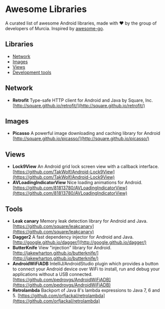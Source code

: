 # Awesome Libraries
A curated list of awesome Android libraries, made with :heart: by the group of developers of Murcia. Inspired by [awesome-go](https://github.com/avelino/awesome-go).

## Libraries
* [Network](#network)
* [Images](#images)
* [Views](#views)
* [Development tools](#tools)

## Network
* **Retrofit** Type-safe HTTP client for Android and Java by Square, Inc. [http://square.github.io/retrofit/](http://square.github.io/retrofit/)

## Images
* **Picasso** A powerful image downloading and caching library for Android [http://square.github.io/picasso/](http://square.github.io/picasso/)

## Views
* **Lock9View** An Android grid lock screen view with a callback interface. [https://github.com/TakWolf/Android-Lock9View](https://github.com/TakWolf/Android-Lock9View)
* **AVLoadingIndicatorView** Nice loading animations for Android. [https://github.com/81813780/AVLoadingIndicatorView](https://github.com/81813780/AVLoadingIndicatorView)

## Tools
* **Leak canary** Memory leak detection library for Android and Java. [https://github.com/square/leakcanary](https://github.com/square/leakcanary)
* **Dagger2** A fast dependency injector for Android and Java. [http://google.github.io/dagger/](http://google.github.io/dagger/)
* **ButterKnife** View "injection" library for Android. [http://jakewharton.github.io/butterknife/](http://jakewharton.github.io/butterknife/)
* **AndroidWiFiADB** IntelliJ/AndroidStudio plugin which provides a button to connect your Android device over WiFi to install, run and debug your applications without a USB connected. [https://github.com/pedrovgs/AndroidWiFiADB](https://github.com/pedrovgs/AndroidWiFiADB)
* **Retrolambda** Backport of Java 8's lambda expressions to Java 7, 6 and 5. [https://github.com/orfjackal/retrolambda](https://github.com/orfjackal/retrolambda)
